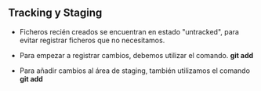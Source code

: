 ## Tracking y Staging

* Ficheros recién creados se encuentran en estado "untracked", para evitar registrar ficheros que no necesitamos.

* Para empezar a registrar cambios, debemos utilizar el comando. **git add**

* Para añadir cambios al área de staging, también utilizamos el comando **git add**